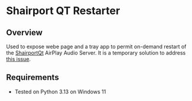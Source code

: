 # Shairport QT Restarter

## Overview

Used to expose webe page and a tray app to permit on-demand restart of the [ShairportQt](https://github.com/Frank-Friemel/ShairportQt) AirPlay Audio Server.  It is a temporary solution to address [this issue](https://github.com/Frank-Friemel/ShairportQt/issues/18).

## Requirements

* Tested on Python 3.13 on Windows 11